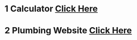 # 1 Calculator [Click Here](https://razamdhasan6.github.io/React-Calculator/)
# 2 Plumbing Website [Click Here](https://razamdhasan6.github.io/Plumbing-website/)
